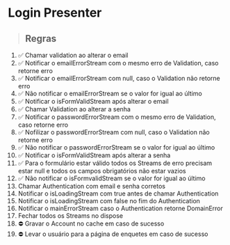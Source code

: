 # Login Presenter

> ## Regras

1. ✅ Chamar validation ao alterar o email
2. ✅ Notificar o emailErrorStream com o mesmo erro de Validation, caso retorne erro
3. ✅ Notificar o emailErrorStream com null, caso o Validation não retorne erro
4. ✅ Não notificar o emailErrorStream se o valor for igual ao último
5. ✅ Notificar o isFormValidStream após alterar o email
6. ✅ Chamar Validation ao alterar a senha
7. ✅ Notificar o passwordErrorStream com o mesmo erro de Validation, caso retorne erro
8. ✅ Nofilizar o passwordErrorStream com null, caso o Validation não retorne erro
9. ✅ Não notificar o passwordErrorStream se o valor for igual ao último
10. ✅ Notificar o isFormValidStream após alterar a senha
11. ✅ Para o formulário estar válido todos os Streams de erro precisam estar null e todos os campos obrigatórios não estar vazios
12. ✅ Não notificar o isFormvalidStream se o valor for igual ao último
13. Chamar Authentication com email e senha corretos
14. Notificar o isLoadingStream com true antes de chamar Authentication
15. Notificar o isLoadingStream com false no fim do Authentication
16. Notificar o mainErrorStream caso o Authentication retorne DomainError
17. Fechar todos os Streams no dispose
18. ⛔️ Gravar o Account no cache em caso de sucesso
19. ⛔️ Levar o usuário para a página de enquetes em caso de sucesso
